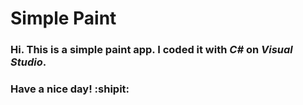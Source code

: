 # __Simple Paint__
### Hi. This is a simple paint app. I coded it with *C#* on *Visual Studio*.
### Have a nice day! :shipit:
